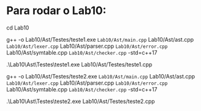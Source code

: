 # Para rodar o Lab10:
cd Lab10


<!-- Para o teste 1 -->

g++ -o Lab10/Ast/Testes/teste1.exe `
Lab10/Ast/main.cpp `
Lab10/Ast/ast.cpp `
Lab10/Ast/lexer.cpp `
Lab10/Ast/parser.cpp `
Lab10/Ast/error.cpp `
Lab10/Ast/symtable.cpp `
Lab10/Ast/checker.cpp `
-std=c++17

.\Lab10\Ast\Testes\teste1.exe Lab10/Ast/Testes/teste1.cpp


<!-- Para o teste 2 -->
g++ -o Lab10/Ast/Testes/teste2.exe `
Lab10/Ast/main.cpp `
Lab10/Ast/ast.cpp `
Lab10/Ast/lexer.cpp `
Lab10/Ast/parser.cpp `
Lab10/Ast/error.cpp `
Lab10/Ast/symtable.cpp `
Lab10/Ast/checker.cpp `
-std=c++17

.\Lab10\Ast\Testes\teste2.exe Lab10/Ast/Testes/teste2.cpp
